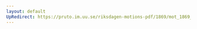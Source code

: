 ```yaml
---
layout: default
UpRedirect: https://pruto.im.uu.se/riksdagen-motions-pdf/1869/mot_1869__ak__96/mot_1869__ak__96-003.pdf
---
```

